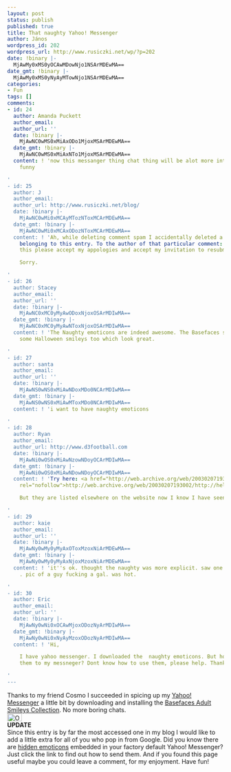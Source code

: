 ```yaml
---
layout: post
status: publish
published: true
title: That naughty Yahoo! Messenger
author: János
wordpress_id: 202
wordpress_url: http://www.rusiczki.net/wp/?p=202
date: !binary |-
  MjAwMy0xMS0yOCAwMDowNjo1NSArMDEwMA==
date_gmt: !binary |-
  MjAwMy0xMS0yNyAyMTowNjo1NSArMDEwMA==
categories:
- Fun
tags: []
comments:
- id: 24
  author: Amanda Puckett
  author_email: 
  author_url: ''
  date: !binary |-
    MjAwNC0wMS0xMiAxODo1MjoxMSArMDEwMA==
  date_gmt: !binary |-
    MjAwNC0wMS0xMiAxNTo1MjoxMSArMDEwMA==
  content: ! 'now this messanger thing chat thing will be alot more interesting and
    funny

'
- id: 25
  author: J
  author_email: 
  author_url: http://www.rusiczki.net/blog/
  date: !binary |-
    MjAwNC0wMi0xMCAyMTozNToxMCArMDEwMA==
  date_gmt: !binary |-
    MjAwNC0wMi0xMCAxODozNToxMCArMDEwMA==
  content: ! 'Ah, while deleting comment spam I accidentally deleted a genuine comment
    belonging to this entry. To the author of that particular comment: if you read
    this please accept my appologies and accept my invitation to resubmit your comment.

    Sorry.

'
- id: 26
  author: Stacey
  author_email: 
  author_url: ''
  date: !binary |-
    MjAwNC0xMC0yMyAwODoxNjoxOSArMDIwMA==
  date_gmt: !binary |-
    MjAwNC0xMC0yMyAwNToxNjoxOSArMDIwMA==
  content: ! 'The Naughty emoticons are indeed awesome. The Basefaces site now has
    some Halloween smileys too which look great.

'
- id: 27
  author: santa
  author_email: 
  author_url: ''
  date: !binary |-
    MjAwNS0wNS0xMiAwNDoxMDo0NCArMDIwMA==
  date_gmt: !binary |-
    MjAwNS0wNS0xMiAwMToxMDo0NCArMDIwMA==
  content: ! 'i want to have naughty emoticons

'
- id: 28
  author: Ryan
  author_email: 
  author_url: http://www.d3football.com
  date: !binary |-
    MjAwNi0wOS0xMiAwNzowNDoyOCArMDIwMA==
  date_gmt: !binary |-
    MjAwNi0wOS0xMiAwNDowNDoyOCArMDIwMA==
  content: ! 'Try here: <a href="http://web.archive.org/web/20030207193002/http://help.yahoo.com/help/us/mesg/use/use-44.html"
    rel="nofollow">http://web.archive.org/web/20030207193002/http://help.yahoo.com/help/us/mesg/use/use-44.html</a>

    But they are listed elsewhere on the website now I know I have seen it.

'
- id: 29
  author: kaie
  author_email: 
  author_url: ''
  date: !binary |-
    MjAwNy0wMy0yMyAxOToxMzoxNiArMDEwMA==
  date_gmt: !binary |-
    MjAwNy0wMy0yMyAxNjoxMzoxNiArMDEwMA==
  content: ! 'it''s ok. thought the naughty was more explicit. saw one on msn . .
    . pic of a guy fucking a gal. was hot.

'
- id: 30
  author: Eric
  author_email: 
  author_url: ''
  date: !binary |-
    MjAwNy0wNi0xOCAwMjoxODozNyArMDIwMA==
  date_gmt: !binary |-
    MjAwNy0wNi0xNyAyMzoxODozNyArMDIwMA==
  content: ! 'Hi,

    I have yahoo messenger. I downloaded the  naughty emoticons. But how do I add
    them to my messneger? Dont know how to use them, please help. Thankyou.

'
---
```

<p>Thanks to my friend Cosmo I succeeded in spicing up my <a href="http://messenger.yahoo.com">Yahoo! Messenger</a> a little bit by downloading and installing the <a href="http://www.geocities.com/basefaces/">Basefaces Adult Smileys Collection</a>. No more boring chats.<br />
<img alt="One naughty smiley ;-)" src="http://www.rusiczki.net/blog/blogpics/naughty_smiley.gif" width="34" height="18" border="0" /><br />
<b>UPDATE</b><br />
Since this entry is by far the most accessed one in my blog I would like to add a little extra for all of you who pop in from Google. Did you know there are <a href="http://help.yahoo.com/help/us/mesg/use/use-44.html" title="Even more fun!">hidden emoticons</a> embedded in your factory default Yahoo! Messenger? Just click the link to find out how to send them. And if you found this page useful maybe you could leave a comment, for my enjoyment. Have fun!</p>
